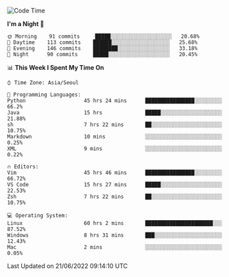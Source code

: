 <!--START_SECTION:waka-->
![Code Time](http://img.shields.io/badge/Code%20Time-765%20hrs%2036%20mins-blue)

**I'm a Night 🦉** 

```text
🌞 Morning    91 commits     █████░░░░░░░░░░░░░░░░░░░░   20.68% 
🌆 Daytime    113 commits    ██████░░░░░░░░░░░░░░░░░░░   25.68% 
🌃 Evening    146 commits    ████████░░░░░░░░░░░░░░░░░   33.18% 
🌙 Night      90 commits     █████░░░░░░░░░░░░░░░░░░░░   20.45%

```


📊 **This Week I Spent My Time On** 

```text
⌚︎ Time Zone: Asia/Seoul

💬 Programming Languages: 
Python                   45 hrs 24 mins      ████████████████░░░░░░░░░   66.2% 
Java                     15 hrs              █████░░░░░░░░░░░░░░░░░░░░   21.88% 
sh                       7 hrs 22 mins       ██░░░░░░░░░░░░░░░░░░░░░░░   10.75% 
Markdown                 10 mins             ░░░░░░░░░░░░░░░░░░░░░░░░░   0.25% 
XML                      9 mins              ░░░░░░░░░░░░░░░░░░░░░░░░░   0.22%

🔥 Editors: 
Vim                      45 hrs 46 mins      ████████████████░░░░░░░░░   66.72% 
VS Code                  15 hrs 27 mins      █████░░░░░░░░░░░░░░░░░░░░   22.53% 
Zsh                      7 hrs 22 mins       ██░░░░░░░░░░░░░░░░░░░░░░░   10.75%

💻 Operating System: 
Linux                    60 hrs 2 mins       ██████████████████████░░░   87.52% 
Windows                  8 hrs 31 mins       ███░░░░░░░░░░░░░░░░░░░░░░   12.43% 
Mac                      2 mins              ░░░░░░░░░░░░░░░░░░░░░░░░░   0.05%

```


 Last Updated on 21/06/2022 09:14:10 UTC
<!--END_SECTION:waka-->
